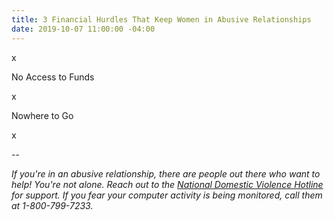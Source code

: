 ```yaml
---
title: 3 Financial Hurdles That Keep Women in Abusive Relationships
date: 2019-10-07 11:00:00 -04:00
---
```


x

No Access to Funds

x

Nowhere to Go

x

--

*If you're in an abusive relationship, there are people out there who want to help! You're not alone. Reach out to the [National Domestic Violence Hotline](https://www.thehotline.org/) for support. If you fear your computer activity is being monitored, call them at 1-800-799-7233.*